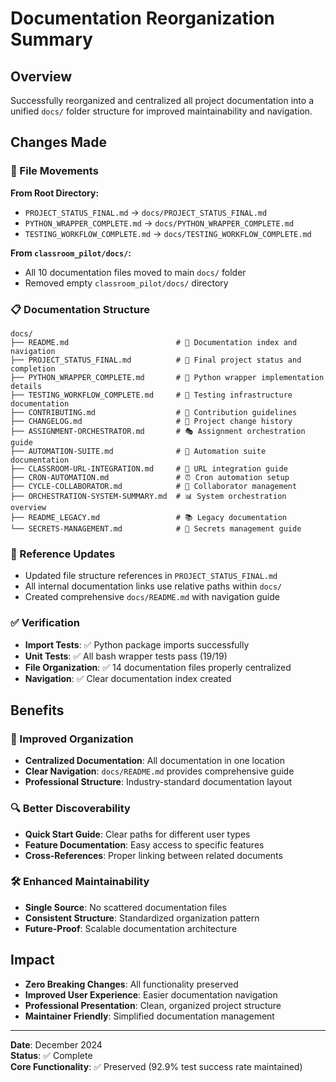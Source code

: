 # Documentation Reorganization Summary

## Overview
Successfully reorganized and centralized all project documentation into a unified `docs/` folder structure for improved maintainability and navigation.

## Changes Made

### 📁 File Movements
**From Root Directory:**
- `PROJECT_STATUS_FINAL.md` → `docs/PROJECT_STATUS_FINAL.md`
- `PYTHON_WRAPPER_COMPLETE.md` → `docs/PYTHON_WRAPPER_COMPLETE.md`
- `TESTING_WORKFLOW_COMPLETE.md` → `docs/TESTING_WORKFLOW_COMPLETE.md`

**From `classroom_pilot/docs/`:**
- All 10 documentation files moved to main `docs/` folder
- Removed empty `classroom_pilot/docs/` directory

### 📋 Documentation Structure
```
docs/
├── README.md                        # 📖 Documentation index and navigation
├── PROJECT_STATUS_FINAL.md          # 🎯 Final project status and completion
├── PYTHON_WRAPPER_COMPLETE.md       # 🐍 Python wrapper implementation details
├── TESTING_WORKFLOW_COMPLETE.md     # 🧪 Testing infrastructure documentation
├── CONTRIBUTING.md                  # 👥 Contribution guidelines
├── CHANGELOG.md                     # 📝 Project change history
├── ASSIGNMENT-ORCHESTRATOR.md       # 🎭 Assignment orchestration guide
├── AUTOMATION-SUITE.md              # 🤖 Automation suite documentation
├── CLASSROOM-URL-INTEGRATION.md     # 🔗 URL integration guide
├── CRON-AUTOMATION.md               # ⏰ Cron automation setup
├── CYCLE-COLLABORATOR.md            # 🔄 Collaborator management
├── ORCHESTRATION-SYSTEM-SUMMARY.md  # 📊 System orchestration overview
├── README_LEGACY.md                 # 📚 Legacy documentation
└── SECRETS-MANAGEMENT.md            # 🔐 Secrets management guide
```

### 🔗 Reference Updates
- Updated file structure references in `PROJECT_STATUS_FINAL.md`
- All internal documentation links use relative paths within `docs/`
- Created comprehensive `docs/README.md` with navigation guide

### ✅ Verification
- **Import Tests**: ✅ Python package imports successfully
- **Unit Tests**: ✅ All bash wrapper tests pass (19/19)
- **File Organization**: ✅ 14 documentation files properly centralized
- **Navigation**: ✅ Clear documentation index created

## Benefits

### 🎯 Improved Organization
- **Centralized Documentation**: All documentation in one location
- **Clear Navigation**: `docs/README.md` provides comprehensive guide
- **Professional Structure**: Industry-standard documentation layout

### 🔍 Better Discoverability
- **Quick Start Guide**: Clear paths for different user types
- **Feature Documentation**: Easy access to specific features
- **Cross-References**: Proper linking between related documents

### 🛠 Enhanced Maintainability
- **Single Source**: No scattered documentation files
- **Consistent Structure**: Standardized organization pattern
- **Future-Proof**: Scalable documentation architecture

## Impact
- **Zero Breaking Changes**: All functionality preserved
- **Improved User Experience**: Easier documentation navigation
- **Professional Presentation**: Clean, organized project structure
- **Maintainer Friendly**: Simplified documentation management

---
**Date**: December 2024  
**Status**: ✅ Complete  
**Core Functionality**: ✅ Preserved (92.9% test success rate maintained)
